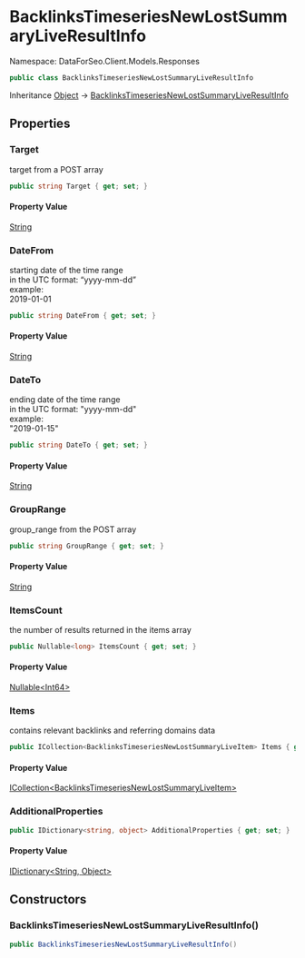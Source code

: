 # BacklinksTimeseriesNewLostSummaryLiveResultInfo

Namespace: DataForSeo.Client.Models.Responses

```csharp
public class BacklinksTimeseriesNewLostSummaryLiveResultInfo
```

Inheritance [Object](https://docs.microsoft.com/en-us/dotnet/api/system.object) → [BacklinksTimeseriesNewLostSummaryLiveResultInfo](./dataforseo.client.models.responses.backlinkstimeseriesnewlostsummaryliveresultinfo.md)

## Properties

### **Target**

target from a POST array

```csharp
public string Target { get; set; }
```

#### Property Value

[String](https://docs.microsoft.com/en-us/dotnet/api/system.string)<br>

### **DateFrom**

starting date of the time range
 <br>in the UTC format: “yyyy-mm-dd”
 <br>example:
 <br>2019-01-01

```csharp
public string DateFrom { get; set; }
```

#### Property Value

[String](https://docs.microsoft.com/en-us/dotnet/api/system.string)<br>

### **DateTo**

ending date of the time range
 <br>in the UTC format: "yyyy-mm-dd"
 <br>example:
 <br>"2019-01-15"

```csharp
public string DateTo { get; set; }
```

#### Property Value

[String](https://docs.microsoft.com/en-us/dotnet/api/system.string)<br>

### **GroupRange**

group_range from the POST array

```csharp
public string GroupRange { get; set; }
```

#### Property Value

[String](https://docs.microsoft.com/en-us/dotnet/api/system.string)<br>

### **ItemsCount**

the number of results returned in the items array

```csharp
public Nullable<long> ItemsCount { get; set; }
```

#### Property Value

[Nullable&lt;Int64&gt;](https://docs.microsoft.com/en-us/dotnet/api/system.nullable-1)<br>

### **Items**

contains relevant backlinks and referring domains data

```csharp
public ICollection<BacklinksTimeseriesNewLostSummaryLiveItem> Items { get; set; }
```

#### Property Value

[ICollection&lt;BacklinksTimeseriesNewLostSummaryLiveItem&gt;](./dataforseo.client.models.backlinkstimeseriesnewlostsummaryliveitem.md)<br>

### **AdditionalProperties**

```csharp
public IDictionary<string, object> AdditionalProperties { get; set; }
```

#### Property Value

[IDictionary&lt;String, Object&gt;](https://docs.microsoft.com/en-us/dotnet/api/system.collections.generic.idictionary-2)<br>

## Constructors

### **BacklinksTimeseriesNewLostSummaryLiveResultInfo()**

```csharp
public BacklinksTimeseriesNewLostSummaryLiveResultInfo()
```
